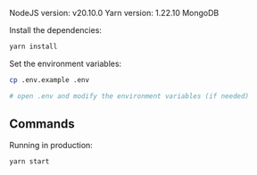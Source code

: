 NodeJS version: v20.10.0
Yarn version: 1.22.10
MongoDB

Install the dependencies:

```bash
yarn install
```

Set the environment variables:

```bash
cp .env.example .env

# open .env and modify the environment variables (if needed)
```

## Commands

Running in production:

```bash
yarn start
```
